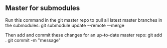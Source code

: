 ## Master for submodules

Run this command in the git master repo to pull all latest master branches in the submodules:
git submodule update --remote --merge

Then add and commit these changes for an up-to-date master repo:
git add .
git commit -m "message"

